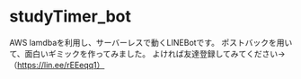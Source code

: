 # studyTimer_bot
AWS lamdbaを利用し、サーバーレスで動くLINEBotです。
ポストバックを用いて、面白いギミックを作ってみました。
よければ友達登録してみてください→（https://lin.ee/rEEeqq1）
